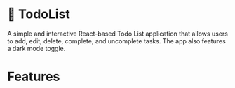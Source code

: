 # 📝 TodoList

 A simple and interactive React-based Todo List application that allows users to add, edit, delete, complete, and uncomplete tasks. The app also features a dark mode toggle.

 # Features
